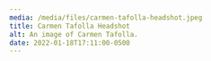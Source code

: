 ```yaml
---
media: /media/files/carmen-tafolla-headshot.jpeg
title: Carmen Tafolla Headshot
alt: An image of Carmen Tafolla.
date: 2022-01-18T17:11:00-0500
---
```

